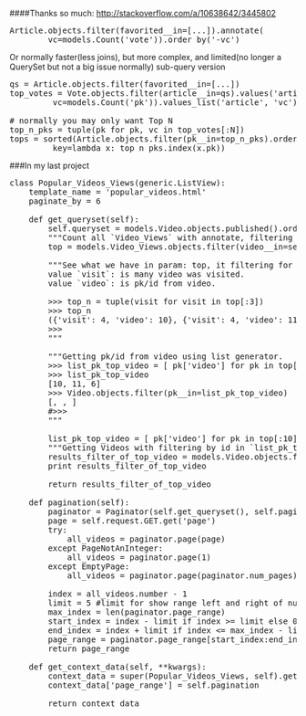 
####Thanks so much: http://stackoverflow.com/a/10638642/3445802

<pre>
Article.objects.filter(favorited__in=[...]).annotate(
        vc=models.Count('vote')).order_by('-vc')
</pre>

Or normally faster(less joins), but more complex, and limited(no longer a QuerySet but not a big issue normally) sub-query version

<pre>
qs = Article.objects.filter(favorited__in=[...])
top_votes = Vote.objects.filter(article__in=qs).values('article').annotate(
         vc=models.Count('pk')).values_list('article', 'vc').order_by('-vc')

# normally you may only want Top N
top_n_pks = tuple(pk for pk, vc in top_votes[:N])
tops = sorted(Article.objects.filter(pk__in=top_n_pks).order_by(),
         key=lambda x: top_n_pks.index(x.pk))
</pre>

###In my last project
<pre>
class Popular_Videos_Views(generic.ListView):
	template_name = 'popular_videos.html'
	paginate_by = 6

	def get_queryset(self):
		self.queryset = models.Video.objects.published().order_by('-created').order_by('-id')
		"""Count all `Video_Views` with annotate, filtering for all Video."""
		top = models.Video_Views.objects.filter(video__in=self.queryset).values('video').annotate(visit=Count('pk')).order_by('-visit')

		"""See what we have in param: top, it filtering for most popular_videos.
		value `visit`: is many video was visited.
		value `video`: is pk/id from video.

		>>> top_n = tuple(visit for visit in top[:3])
		>>> top_n
		({'visit': 4, 'video': 10}, {'visit': 4, 'video': 11}, {'visit': 3, 'video': 6})
		>>>
		"""

		"""Getting pk/id from video using list generator.
		>>> list_pk_top_video = [ pk['video'] for pk in top[:3] ]
		>>> list_pk_top_video
		[10, 11, 6]
		>>> Video.objects.filter(pk__in=list_pk_top_video)
		[<Video: Relaxing Love Songs>, <Video: Westlife - My Best Boy Band Forever>, <Video: 6 Cool New Technologies and Inventions 2015>]
		#>>>
		"""

		list_pk_top_video = [ pk['video'] for pk in top[:10] ] #to[:10] == video popular 
		"""Getting Videos with filtering by id in `list_pk_top_video`"""
		results_filter_of_top_video = models.Video.objects.filter(pk__in=list_pk_top_video)
		print results_filter_of_top_video

		return results_filter_of_top_video
	
	def pagination(self):
		paginator = Paginator(self.get_queryset(), self.paginate_by) #number of pagination from default sort
		page = self.request.GET.get('page')
		try:
			all_videos = paginator.page(page)
		except PageNotAnInteger:
			all_videos = paginator.page(1)
		except EmptyPage:
			all_videos = paginator.page(paginator.num_pages)

		index = all_videos.number - 1
		limit = 5 #limit for show range left and right of number pages
		max_index = len(paginator.page_range)
		start_index = index - limit if index >= limit else 0
		end_index = index + limit if index <= max_index - limit else max_index
		page_range = paginator.page_range[start_index:end_index]
		return page_range

	def get_context_data(self, **kwargs):
		context_data = super(Popular_Videos_Views, self).get_context_data(**kwargs)
		context_data['page_range'] = self.pagination

		return context_data
</pre>
